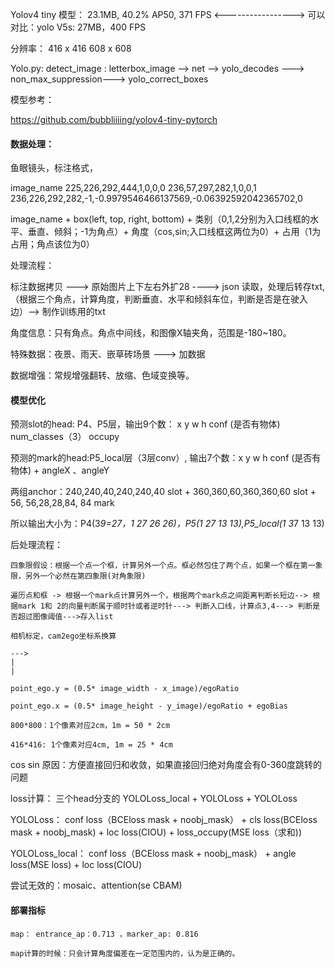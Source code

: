 
Yolov4  tiny 模型： 23.1MB,  40.2% AP50, 371 FPS   <----------------->   可以对比：yolo  V5s: 27MB，400 FPS

分辨率： 416 x  416  608 x 608 

Yolo.py:
detect_image :   letterbox_image  --> net --> yolo_decodes ---> non_max_suppression---> yolo_correct_boxes

模型参考：

https://github.com/bubbliiiing/yolov4-tiny-pytorch


#### 数据处理：

鱼眼镜头，标注格式， 

image_name 225,226,292,444,1,0,0,0  236,57,297,282,1,0,0,1 236,226,292,282,-1,-0.9979546466137569,-0.06392592042365702,0 

image_name + box(left, top, right, bottom) + 类别（0,1,2分别为入口线框的水平、垂直、倾斜；-1为角点）+ 角度（cos,sin;入口线框这两位为0）+  占用（1为占用；角点该位为0）

处理流程：

标注数据拷贝  ---> 原始图片上下左右外扩28 ----> json 读取，处理后转存txt,（根据三个角点，计算角度，判断垂直、水平和倾斜车位，判断是否是在驶入边）--> 制作训练用的txt

角度信息：只有角点。角点中间线，和图像X轴夹角，范围是-180~180。

特殊数据：夜景、雨天、嵌草砖场景 ---> 加数据

数据增强：常规增强翻转、放缩、色域变换等。


#### 模型优化

预测slot的head: P4、P5层，输出9个数： x y w h  conf (是否有物体) num_classes（3） occupy
	
预测的mark的head:P5_local层（3层conv）, 输出7个数：x  y  w  h  conf (是否有物体) + angleX 、angleY

两组anchor：240,240,40,240,240,40 slot  +   360,360,60,360,360,60 slot +  56, 56,28,28,84, 84 mark

所以输出大小为：P4(3*9=27，1 27 26 26)，P5(1 27 13 13),P5_local(1 3*7 13 13)

后处理流程：
	
	四象限假设：根据一个点一个框，计算另外一个点。框必然包住了两个点，如果一个框在第一象限，另外一个必然在第四象限(对角象限)

	遍历点和框 -> 根据一个mark点计算另外一个，根据两个mark点之间距离判断长短边--> 根据mark 1和 2的向量判断属于顺时针或者逆时针---> 判断入口线，计算点3,4---> 判断是否超过图像阈值--->存入list
	
	相机标定，cam2ego坐标系换算
	
	--->   
	|
	|
	
	point_ego.y = (0.5* image_width - x_image)/egoRatio
	
	point_ego.x = (0.5* image_height - y_image)/egoRatio + egoBias
	
	800*800：1个像素对应2cm，1m = 50 * 2cm

	416*416: 1个像素对应4cm, 1m = 25 * 4cm
	


cos sin 原因：方便直接回归和收敛，如果直接回归绝对角度会有0-360度跳转的问题

loss计算： 三个head分支的 YOLOLoss_local + YOLOLoss + YOLOLoss

YOLOLoss： conf loss（BCEloss mask + noobj_mask） + cls loss(BCEloss mask + noobj_mask) + loc loss(CIOU) +  loss_occupy(MSE loss（求和))

YOLOLoss_local： conf loss（BCEloss mask + noobj_mask） + angle loss(MSE loss) + loc loss(CIOU) 

尝试无效的：mosaic、attention(se CBAM)


#### 部署指标

	map： entrance_ap：0.713 ，marker_ap: 0.816

	map计算的时候：只会计算角度偏差在一定范围内的，认为是正确的。
	




